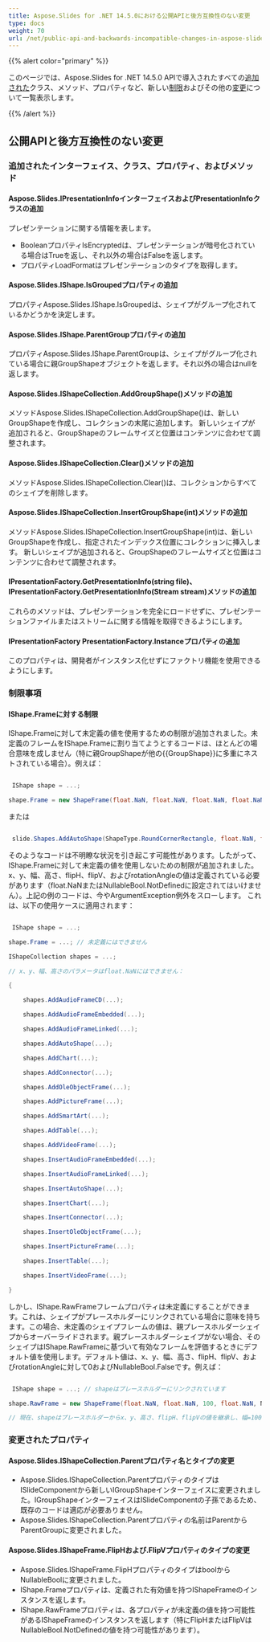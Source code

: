 ```yaml
---
title: Aspose.Slides for .NET 14.5.0における公開APIと後方互換性のない変更
type: docs
weight: 70
url: /net/public-api-and-backwards-incompatible-changes-in-aspose-slides-for-net-14-5-0/
---
```


{{% alert color="primary" %}} 

このページでは、Aspose.Slides for .NET 14.5.0 APIで導入されたすべての[追加された](/slides/net/public-api-and-backwards-incompatible-changes-in-aspose-slides-for-net-14-5-0/)クラス、メソッド、プロパティなど、新しい[制限](/slides/net/public-api-and-backwards-incompatible-changes-in-aspose-slides-for-net-14-5-0/)およびその他の[変更](/slides/net/public-api-and-backwards-incompatible-changes-in-aspose-slides-for-net-14-5-0/)について一覧表示します。

{{% /alert %}} 
## **公開APIと後方互換性のない変更**
### **追加されたインターフェイス、クラス、プロパティ、およびメソッド**
#### **Aspose.Slides.IPresentationInfoインターフェイスおよびPresentationInfoクラスの追加**
プレゼンテーションに関する情報を表します。

- BooleanプロパティIsEncryptedは、プレゼンテーションが暗号化されている場合はTrueを返し、それ以外の場合はFalseを返します。
- プロパティLoadFormatはプレゼンテーションのタイプを取得します。
#### **Aspose.Slides.IShape.IsGroupedプロパティの追加**
プロパティAspose.Slides.IShape.IsGroupedは、シェイプがグループ化されているかどうかを決定します。
#### **Aspose.Slides.IShape.ParentGroupプロパティの追加**
プロパティAspose.Slides.IShape.ParentGroupは、シェイプがグループ化されている場合に親GroupShapeオブジェクトを返します。それ以外の場合はnullを返します。
#### **Aspose.Slides.IShapeCollection.AddGroupShape()メソッドの追加**
メソッドAspose.Slides.IShapeCollection.AddGroupShape()は、新しいGroupShapeを作成し、コレクションの末尾に追加します。
新しいシェイプが追加されると、GroupShapeのフレームサイズと位置はコンテンツに合わせて調整されます。
#### **Aspose.Slides.IShapeCollection.Clear()メソッドの追加**
メソッドAspose.Slides.IShapeCollection.Clear()は、コレクションからすべてのシェイプを削除します。
#### **Aspose.Slides.IShapeCollection.InsertGroupShape(int)メソッドの追加**
メソッドAspose.Slides.IShapeCollection.InsertGroupShape(int)は、新しいGroupShapeを作成し、指定されたインデックス位置にコレクションに挿入します。
新しいシェイプが追加されると、GroupShapeのフレームサイズと位置はコンテンツに合わせて調整されます。
#### **IPresentationFactory.GetPresentationInfo(string file)、IPresentationFactory.GetPresentationInfo(Stream stream)メソッドの追加**
これらのメソッドは、プレゼンテーションを完全にロードせずに、プレゼンテーションファイルまたはストリームに関する情報を取得できるようにします。
#### **IPresentationFactory PresentationFactory.Instanceプロパティの追加**
このプロパティは、開発者がインスタンス化せずにファクトリ機能を使用できるようにします。
### **制限事項**
#### **IShape.Frameに対する制限**
IShape.Frameに対して未定義の値を使用するための制限が追加されました。未定義のフレームをIShape.Frameに割り当てようとするコードは、ほとんどの場合意味を成しません（特に親GroupShapeが他の{{GroupShape}}に多重にネストされている場合）。例えば：

``` csharp

 IShape shape = ...;

shape.Frame = new ShapeFrame(float.NaN, float.NaN, float.NaN, float.NaN, NullableBool.NotDefined, NullableBool.NotDefined, float.NaN);


``` 

または

``` csharp

 slide.Shapes.AddAutoShape(ShapeType.RoundCornerRectangle, float.NaN, float.NaN, float.NaN, float.NaN);

``` 

そのようなコードは不明瞭な状況を引き起こす可能性があります。したがって、IShape.Frameに対して未定義の値を使用しないための制限が追加されました。x、y、幅、高さ、flipH、flipV、およびrotationAngleの値は定義されている必要があります（float.NaNまたはNullableBool.NotDefinedに設定されてはいけません）。上記の例のコードは、今やArgumentException例外をスローします。
これは、以下の使用ケースに適用されます：

``` csharp

 IShape shape = ...;

shape.Frame = ...; // 未定義にはできません

IShapeCollection shapes = ...;

// x、y、幅、高さのパラメータはfloat.NaNにはできません：

{

    shapes.AddAudioFrameCD(...);

    shapes.AddAudioFrameEmbedded(...);

    shapes.AddAudioFrameLinked(...);

    shapes.AddAutoShape(...);

    shapes.AddChart(...);

    shapes.AddConnector(...);

    shapes.AddOleObjectFrame(...);

    shapes.AddPictureFrame(...);

    shapes.AddSmartArt(...);

    shapes.AddTable(...);

    shapes.AddVideoFrame(...);

    shapes.InsertAudioFrameEmbedded(...);

    shapes.InsertAudioFrameLinked(...);

    shapes.InsertAutoShape(...);

    shapes.InsertChart(...);

    shapes.InsertConnector(...);

    shapes.InsertOleObjectFrame(...);

    shapes.InsertPictureFrame(...);

    shapes.InsertTable(...);

    shapes.InsertVideoFrame(...);

}


``` 

しかし、IShape.RawFrameフレームプロパティは未定義にすることができます。これは、シェイプがプレースホルダーにリンクされている場合に意味を持ちます。この場合、未定義のシェイプフレームの値は、親プレースホルダーシェイプからオーバーライドされます。親プレースホルダーシェイプがない場合、そのシェイプはIShape.RawFrameに基づいて有効なフレームを評価するときにデフォルト値を使用します。デフォルト値は、x、y、幅、高さ、flipH、flipV、およびrotationAngleに対して0およびNullableBool.Falseです。例えば：

``` csharp

 IShape shape = ...; // shapeはプレースホルダーにリンクされています

shape.RawFrame = new ShapeFrame(float.NaN, float.NaN, 100, float.NaN, NullableBool.NotDefined, NullableBool.NotDefined, 0);

// 現在、shapeはプレースホルダーからx、y、高さ、flipH、flipVの値を継承し、幅=100とrotationAngle=0をオーバーライドします。

``` 
### **変更されたプロパティ**
#### **Aspose.Slides.IShapeCollection.Parentプロパティ名とタイプの変更**
- Aspose.Slides.IShapeCollection.ParentプロパティのタイプはISlideComponentから新しいIGroupShapeインターフェイスに変更されました。IGroupShapeインターフェイスはISlideComponentの子孫であるため、既存のコードは適応が必要ありません。
- Aspose.Slides.IShapeCollection.Parentプロパティの名前はParentからParentGroupに変更されました。
#### **Aspose.Slides.IShapeFrame.FlipHおよび.FlipVプロパティのタイプの変更**
- Aspose.Slides.IShapeFrame.FlipHプロパティのタイプはboolからNullableBoolに変更されました。
- IShape.Frameプロパティは、定義された有効値を持つIShapeFrameのインスタンスを返します。
- IShape.RawFrameプロパティは、各プロパティが未定義の値を持つ可能性があるIShapeFrameのインスタンスを返します（特にFlipHまたはFlipVはNullableBool.NotDefinedの値を持つ可能性があります）。